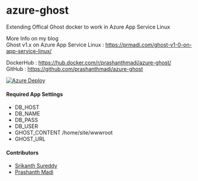 # azure-ghost
Extending Offical Ghost docker to work in Azure App Service Linux

More Info on my blog<br>
Ghost v1.x on Azure App Service Linux : https://prmadi.com/ghost-v1-0-on-app-service-linux/

DockerHub : https://hub.docker.com/r/prashanthmadi/azure-ghost/<br>
GitHub : https://github.com/prashanthmadi/azure-ghost

[![Azure Deploy](http://azuredeploy.net/deploybutton.png)](https://portal.azure.com/#create/Microsoft.Template/uri/https%3a%2f%2fraw.githubusercontent.com%2fprashanthmadi%2fazure-ghost%2fmaster%2fazuredeploy.json)

#### Required App Settings
- DB_HOST
- DB_NAME
- DB_PASS
- DB_USER
- GHOST_CONTENT /home/site/wwwroot
- GHOST_URL

#### Contributors
- [Srikanth Sureddy](https://github.com/sureddy1)
- [Prashanth Madi](https://github.com/prashanthmadi)

